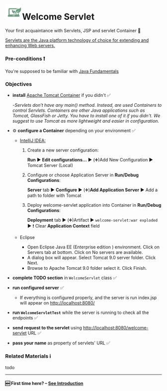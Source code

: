 # <img src="https://raw.githubusercontent.com/bobocode-projects/resources/master/image/logo_transparent_background.png" height=50/>Welcome Servlet
Your first acquaintance with Servlets, JSP and servlet Container 👀

[Servlets are the Java platform technology of choice for extending and enhancing Web servers.](https://www.oracle.com/java/technologies/servlet-technology.html)

### Pre-conditions ❗
You're supposed to be familiar with [Java Fundamentals](https://github.com/bobocode-projects/java-fundamentals-course)

### Objectives
* **install** [Apache Tomcat Container](https://tomcat.apache.org/download-90.cgi) if you didn't ✅
  
  -*Servlets don’t have any main() method. Instead, are used Containers to control Servlets.
    Containers are other Java applications such as Tomcat, GlassFish or Jetty. You have to install one of it if you didn't.
    We suggest to use Tomcat as more lightweight and easier in configuration.*
* ⚙ **configure a Container** depending on your environment ✅
  - [IntelliJ IDEA:](https://www.jetbrains.com/help/idea/run-debug-configuration-tomcat-server.html)
    1. Create a new server configuration:
      
        **Run** ▶ **Edit configurations...** ▶ (➕)Add New Configuration ▶ Tomcat Server (Local)
    2. Configure or choose Application Server in **Run/Debug Configurations**:
      
        **Server** tab ▶ **Configure** ▶ (➕)**Add Application Server** ▶ Add a path to folder with Tomcat
    3. Deploy welcome-servlet application into Container in **Run/Debug Configurations**:
    
        **Deployment** tab ▶ (➕)Artifact ▶ `welcome-servlet:war exploded` ▶ ❗ Clear **Application Context** field
      
  - Eclipse
    - Open Eclipse Java EE (Enterprise edition ) environment. Click on Servers tab at bottom. Click on No servers are available.
    - A dialog box will appear. Select Tomcat 9.0 server folder. Click Next.
    - Browse to Apache Tomcat 9.0 folder select it. Click Finish.
* **complete TODO section** in `WelcomeServlet` class ✅
* **run configured server** ✅
  - If everything is configured properly, and the server is run index.jsp will appear on [http://localhost:8080/](http://localhost:8080/)
* **run `WelcomeServletTest`** while the server is running to check all the endpoints ✅ 
* **send request to the servlet** using [http://localhost:8080/welcome-servlet](http://localhost:8080/welcome-servlet) URL ✅
* **pass your name** as property of servlets' URL ✅

### Related Materials ℹ️
todo

---
#### 🆕 First time here? – [See Introduction](https://github.com/bobocode-projects/java-fundamentals-course/tree/main/0-0-intro#introduction)
